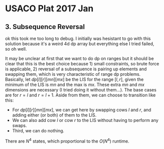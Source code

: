 # USACO Plat 2017 Jan

## 3. Subsequence Reversal
ok this took me too long to debug. I initially was hesistant to go with this solution because it's a weird 4d dp array but everything else I tried failed, so oh well. 

It may be unclear at first that we want to do dp on ranges but it should be clear that this is the best choice because 1) small constraints, so brute force is applicable, 2) reversal of a subsequence is pairing up elements and swapping them, which is very characteristic of range dp problems. Basically, let $dp[l][r][mn][mx]$ be the LIS for the range $[l,r]$, given the minimum of the LIS is $mn$ and the max is $mx$. These extra $mn$ and $mx$ dimensions are necessary (I tried doing it without them...). The base cases are for $r=l$ and $r=l+1$. Aside from them, we can choose to transition like this:
 - For $dp[l][r][mn][mx]$, we can get here by swapping cows $l$ and $r$, and adding either (or both) of them to the LIS. 
 - We can also add cow $l$ or cow $r$ to the LIS without having to perform any swaps.
 - Third, we can do nothing.

There are $N^4$ states, which proportional to the $O(N^4)$ runtime.